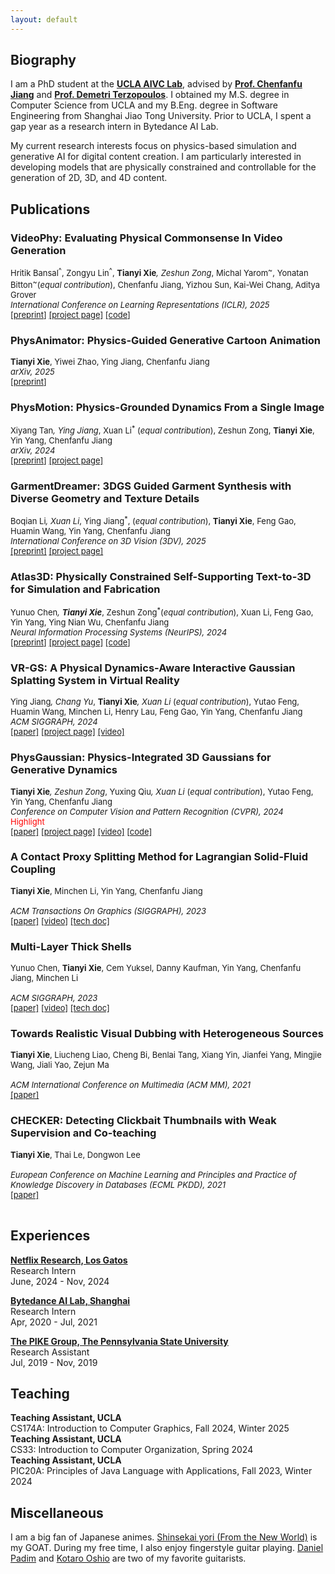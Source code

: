 ```yaml
---
layout: default
---
```

## Biography

I am a PhD student at the [**UCLA AIVC Lab**](https://www.math.ucla.edu/aivc/), advised by [**Prof. Chenfanfu Jiang**](https://www.math.ucla.edu/~cffjiang/) and [**Prof. Demetri Terzopoulos**](https://web.cs.ucla.edu/~dt/). I obtained my M.S. degree in Computer Science from UCLA and my B.Eng. degree in Software Engineering from Shanghai Jiao Tong University. Prior to UCLA, I spent a gap year as a research intern in Bytedance AI Lab. 

My current research interests focus on physics-based simulation and generative AI for digital content creation. I am particularly interested in developing models that are physically constrained and controllable for the generation of 2D, 3D, and 4D content.
## Publications

### VideoPhy: Evaluating Physical Commonsense In Video Generation
<font size=2 > Hritik Bansal<sup>^</sup>, Zongyu Lin<sup>^</sup>, <b>Tianyi Xie<sup>*</sup></b>, Zeshun Zong<sup>*</sup>, Michal Yarom<sup>~</sup>, Yonatan Bitton<sup>~</sup>(<i>equal contribution</i>), Chenfanfu Jiang, Yizhou Sun, Kai-Wei Chang, Aditya Grover<br> 
<i>International Conference on Learning Representations (ICLR), 2025</i><br>
 <a href="https://arxiv.org/abs/2406.03520">[preprint]</a>
 <a href="https://videophy.github.io/">[project page]</a>
 <a href="https://github.com/Hritikbansal/videophy">[code]</a>
  </font>

### PhysAnimator: Physics-Guided Generative Cartoon Animation
<font size=2 > <b>Tianyi Xie</b>, Yiwei Zhao, Ying Jiang, Chenfanfu Jiang<br> 
<i>arXiv, 2025</i><br>
 <a href="https://arxiv.org/abs/2501.16550">[preprint]</a>
</font>

### PhysMotion: Physics-Grounded Dynamics From a Single Image
<font size=2 > Xiyang Tan<sup>*</sup>, Ying Jiang<sup>*</sup>, Xuan Li<sup>*</sup> (<i>equal contribution</i>), Zeshun Zong, <b>Tianyi Xie</b>, Yin Yang, Chenfanfu Jiang<br> 
<i>arXiv, 2024</i><br>
 <a href="https://arxiv.org/abs/2411.17189">[preprint]</a>
 <a href="https://supertan0204.github.io/physmotion_website/">[project page]</a>
</font>

### GarmentDreamer: 3DGS Guided Garment Synthesis with Diverse Geometry and Texture Details
<font size=2 > Boqian Li<sup>*</sup>, Xuan Li<sup>*</sup>, Ying Jiang<sup>*</sup>, (<i>equal contribution</i>), <b>Tianyi Xie</b>, Feng Gao, Huamin Wang, Yin Yang, Chenfanfu Jiang<br> 
<i>International Conference on 3D Vision (3DV), 2025</i><br>
 <a href="https://arxiv.org/abs/2405.12420">[preprint]</a>
 <a href="https://xuan-li.github.io/GarmentDreamerDemo/">[project page]</a>
  </font>

### Atlas3D: Physically Constrained Self-Supporting Text-to-3D for Simulation and Fabrication
<font size=2 > Yunuo Chen<sup>*</sup>, <b>Tianyi Xie<sup>*</sup></b>, Zeshun Zong<sup>*</sup>(<i>equal contribution</i>), Xuan Li, Feng Gao, Yin Yang, Ying Nian Wu, Chenfanfu Jiang<br> 
<i>Neural Information Processing Systems (NeurIPS), 2024</i><br>
 <a href="https://arxiv.org/abs/2405.18515">[preprint]</a>
 <a href="https://yunuoch.github.io/Atlas3D/">[project page]</a>
 <a href="https://github.com/yunuoch/Atlas3D">[code]</a>
  </font>

### VR-GS: A Physical Dynamics-Aware Interactive Gaussian Splatting System in Virtual Reality
<font size=2 > Ying Jiang<sup>*</sup>, Chang Yu<sup>*</sup>, <b>Tianyi Xie<sup>*</sup></b>, Xuan Li<sup>*</sup> (<i>equal contribution</i>), Yutao Feng, Huamin Wang, Minchen Li, Henry Lau, Feng Gao, Yin Yang, Chenfanfu Jiang<br> 
<i>ACM SIGGRAPH, 2024</i><br>
 <a href="https://dl.acm.org/doi/10.1145/3641519.3657448">[paper]</a>
 <a href="https://yingjiang96.github.io/VR-GS/">[project page]</a>
 <a href="https://www.youtube.com/watch?v=fovZlYSMhAI">[video]</a>
  </font>

### PhysGaussian: Physics-Integrated 3D Gaussians for Generative Dynamics
<font size=2 > <b>Tianyi Xie<sup>*</sup></b>, Zeshun Zong<sup>*</sup>, Yuxing Qiu<sup>*</sup>, Xuan Li<sup>*</sup> (<i>equal contribution</i>), Yutao Feng, Yin Yang, Chenfanfu Jiang<br> 
<i>Conference on Computer Vision and Pattern Recognition (CVPR), 2024</i><br>
<font color="red">Highlight </font><br>
 <a href="https://openaccess.thecvf.com/content/CVPR2024/papers/Xie_PhysGaussian_Physics-Integrated_3D_Gaussians_for_Generative_Dynamics_CVPR_2024_paper.pdf">[paper]</a>
 <a href="https://xpandora.github.io/PhysGaussian/">[project page]</a>
 <a href="https://www.youtube.com/watch?v=V96GfcMUH2Q">[video]</a>
 <a href="https://github.com/XPandora/PhysGaussian">[code]</a>
  </font>

### A Contact Proxy Splitting Method for Lagrangian Solid-Fluid Coupling
<font size=2 > <b>Tianyi Xie</b>, Minchen Li, Yin Yang, Chenfanfu Jiang<br>  
<i>ACM Transactions On Graphics (SIGGRAPH), 2023</i><br>
 <a href="https://drive.google.com/uc?export=view&id=1Nv47RP2tNunw3w7-eZy3qNu3InXRPB2q">[paper]</a>
 <a href="https://www.youtube.com/watch?v=kVByO8_1CT8">[video]</a>
 <a href="https://drive.google.com/uc?export=view&id=1rkFvKyhBxeRArunni4lKIugY7X14DGbf">[tech doc]</a>
  </font>

### Multi-Layer Thick Shells
<font size=2 > Yunuo Chen, <b>Tianyi Xie</b>, Cem Yuksel, Danny Kaufman, Yin Yang, Chenfanfu Jiang, Minchen Li<br>  
<i>ACM SIGGRAPH, 2023</i> <br>
<a href="https://drive.google.com/uc?export=view&id=17-RZkRb8uCXQqE_VrQmoQyBmwZ-su3KS">[paper]</a>
 <a href="https://www.youtube.com/watch?v=z1Wc5DvC2Wk&t">[video]</a>
 <a href="https://drive.google.com/uc?export=view&id=1CXreHy9jzdAzv8CFFZiJwtME_Kq3jASp">[tech doc]</a>
 </font>

### Towards Realistic Visual Dubbing with Heterogeneous Sources
<font size=2 > <b>Tianyi Xie</b>, Liucheng Liao, Cheng Bi, Benlai Tang, Xiang Yin, Jianfei Yang, Mingjie Wang, Jiali Yao, Zejun Ma<br>  
<i>ACM International Conference on Multimedia (ACM MM), 2021</i><br>
<a href="https://dl.acm.org/doi/abs/10.1145/3474085.3475318">[paper]</a></font>

### CHECKER: Detecting Clickbait Thumbnails with Weak Supervision and Co-teaching  
<font size=2 > <b>Tianyi Xie</b>, Thai Le, Dongwon Lee<br>  
<i>European Conference on Machine Learning and Principles and Practice of Knowledge Discovery in Databases (ECML PKDD), 2021</i><br>
<a href="https://dl.acm.org/doi/abs/10.1007/978-3-030-86517-7_26">[paper]</a><br><br></font>

## Experiences
[**Netflix Research, Los Gatos**](https://research.netflix.com/)   
Research Intern  
June, 2024 - Nov, 2024

[**Bytedance AI Lab, Shanghai**](https://ailab.bytedance.com/)  
Research Intern  
Apr, 2020 - Jul, 2021  

[**The PIKE Group, The Pennsylvania State University**](https://pike.psu.edu/)  
Research Assistant  
Jul, 2019 - Nov, 2019  

## Teaching
**Teaching Assistant, UCLA** <br>
CS174A: Introduction to Computer Graphics, Fall 2024, Winter 2025 <br>
**Teaching Assistant, UCLA**  
CS33: Introduction to Computer Organization, Spring 2024 <br>
**Teaching Assistant, UCLA**  
PIC20A: Principles of Java Language with Applications, Fall 2023, Winter 2024

## Miscellaneous
I am a big fan of Japanese animes. [Shinsekai yori (From the New World)](https://myanimelist.net/anime/13125/Shinsekai_yori) is my GOAT. During my free time, I also enjoy fingerstyle guitar playing. [Daniel Padim](https://www.youtube.com/danielpadim) and [Kotaro Oshio](https://www.youtube.com/channel/UCGi0rzstx4tMQ2wkALkf0Mg) are two of my favorite guitarists.